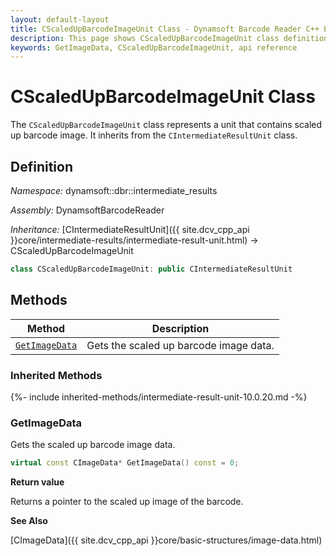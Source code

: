 ```yaml
---
layout: default-layout
title: CScaledUpBarcodeImageUnit Class - Dynamsoft Barcode Reader C++ Edition API Reference
description: This page shows CScaledUpBarcodeImageUnit class definition of Dynamsoft Barcode Reader SDK C++ Edition.
keywords: GetImageData, CScaledUpBarcodeImageUnit, api reference
---
```

# CScaledUpBarcodeImageUnit Class

The `CScaledUpBarcodeImageUnit` class represents a unit that contains scaled up barcode image. It inherits from the `CIntermediateResultUnit` class.

## Definition

*Namespace:* dynamsoft::dbr::intermediate_results

*Assembly:* DynamsoftBarcodeReader

*Inheritance:* [CIntermediateResultUnit]({{ site.dcv_cpp_api }}core/intermediate-results/intermediate-result-unit.html) -> CScaledUpBarcodeImageUnit

```cpp
class CScaledUpBarcodeImageUnit: public CIntermediateResultUnit
```

## Methods

| Method                            | Description |
|-----------------------------------|-------------|
| [`GetImageData`](#getimagedata)           | Gets the scaled up barcode image data.|

### Inherited Methods

{%- include inherited-methods/intermediate-result-unit-10.0.20.md -%}

### GetImageData

Gets the scaled up barcode image data.

```cpp
virtual const CImageData* GetImageData() const = 0;
```

**Return value**

Returns a pointer to the scaled up image of the barcode.

**See Also**

[CImageData]({{ site.dcv_cpp_api }}core/basic-structures/image-data.html)
